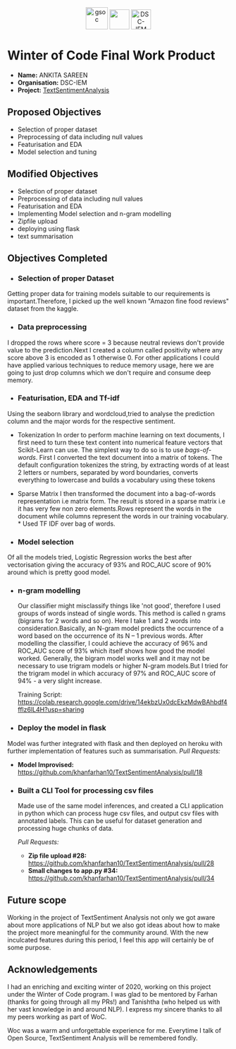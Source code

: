 <center><a href="https://winterofcode.com/"><img src="https://camo.githubusercontent.com/c73f77959233a8adb69f3dee7bbb3ba5e016f4239c7496c82538cc60c984f56e/68747470733a2f2f77696e7465726f66636f64652e636f6d2f7374617469632f6d656469612f6f72672d6c6f676f2e39333564376634382e706e67" alt="gsoc" height="50"/></a>
<a href="https://www.python.org/"><img src="https://www.python.org/static/community_logos/python-logo.png" height="45"/></a>
<a href="https://fury.gl/latest/community.html"><img src="https://raw.githubusercontent.com/divyake/Cysec-Hacktoberfest/dcc84465cfcff73981f8fcb5c8fe3b1710c007e1/assets/logo.svg" alt="DSC-IEM" height="45"/></a>
</center>

# Winter of Code Final Work Product
* **Name:** ANKITA SAREEN
* **Organisation:** DSC-IEM
* **Project:** [TextSentimentAnalysis](https://github.com/khanfarhan10/TextSentimentAnalysis)

## Proposed Objectives
* Selection of proper dataset
* Preprocessing of data including null values
* Featurisation and EDA
* Model selection and tuning

## Modified Objectives
* Selection of proper dataset
* Preprocessing of data including null values
* Featurisation and EDA
* Implementing Model selection and n-gram modelling
* Zipfile upload
* deploying using flask
* text summarisation

## Objectives Completed
* ### Selection of proper Dataset 
Getting proper data for training models suitable to our requirements is important.Therefore, I picked up the well known "Amazon fine food reviews" dataset from the kaggle.

* ### Data preprocessing
I dropped the rows where score = 3 because neutral reviews don't provide value to the prediction.Next I created a column called positivity where any score above 3 is encoded as 1 otherwise 0. For other applications I could have applied various techniques to reduce memory usage, here we are going to just drop columns which we don't require and consume deep memory.

* ### Featurisation, EDA and Tf-idf
 Using the seaborn library and wordcloud,tried to analyse the prediction column and the major words for the respective sentiment.
   * Tokenization
         In order to perform machine learning on text documents, I first need to turn these text content into numerical feature vectors that Scikit-Learn can use. 
         The simplest way to do so is to use *bags-of-words*. First I converted the text document into a matrix of tokens. The default configuration tokenizes the string, by extracting words of at least 2 letters or numbers, separated by word boundaries, converts everything to lowercase and builds a vocabulary using these tokens
   * Sparse Matrix
        I then transformed the document into a bag-of-words representation i.e matrix form. The result is stored in a sparse matrix i.e it has very few non zero elements.Rows represent the words in the document while columns represent the words in our training vocabulary.
    * Used TF IDF over bag of words.
        

* ### Model selection
 Of all the models tried, Logistic Regression works the best after vectorisation giving the accuracy of 93% and ROC_AUC score of 90% around which is pretty good model.

* ### n-gram modelling

  Our classifier might misclassify things like 'not good', therefore I used groups of words instead of single words. This method is called n grams (bigrams for 2 words and so on). Here I take 1 and 2 words into consideration.Basically, an N-gram model predicts the occurrence of a word based on the occurrence of its N – 1 previous words. After modelling the classifier, I could achieve the accuracy of 96% and ROC_AUC score of 93% which itself shows how good the model worked.
  Generally, the bigram model works well and it may not be necessary to use trigram models or higher N-gram models.But I tried for the trigram model in which accuracy of 97% and ROC_AUC score of 94% - a very slight increase.
     
  Training Script: https://colab.research.google.com/drive/14ekbzUx0dcEkzMdwBAhbdf4fflz6lL4H?usp=sharing
  
* ### Deploy the model in flask 
Model was further integrated with flask and then deployed on heroku with further implementation of features such as summarisation.
*Pull Requests:*
  * **Model Improvised:** https://github.com/khanfarhan10/TextSentimentAnalysis/pull/18

* ### Built a CLI Tool for processing csv files

  Made use of the same model inferences, and created a CLI application in python which can process huge csv files, and output csv files with annotated labels. This can be useful for dataset generation and processing huge chunks of data.

  *Pull Requests:*
  * **Zip file upload #28:** https://github.com/khanfarhan10/TextSentimentAnalysis/pull/28
  * **Small changes to app.py #34:** https://github.com/khanfarhan10/TextSentimentAnalysis/pull/34
  
## Future scope
Working in the project of TextSentiment Analysis not only we got aware about more applications of NLP but we also got ideas about how to make the project more meaningful for the community around. With the new inculcated features during this period, I feel this app will certainly be of some purpose.

## Acknowledgements
I had an enriching and exciting winter of 2020, working on this project under the Winter of Code program. I was glad to be mentored by Farhan (thanks for going through all my PRs!) and Tanishtha (who helped us with her vast knowledge in and around NLP). I express my sincere thanks to all my peers working as part of WoC.

Woc was a warm and unforgettable experience for me. Everytime I talk of Open Source, TextSentiment Analysis will be remembered fondly.
